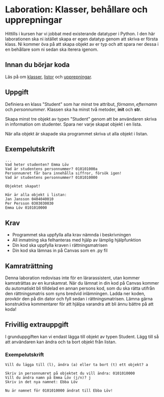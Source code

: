 # Laboration: Klasser, behållare och upprepningar

Hittills i kursen har vi jobbat med existerande datatyper i Python. 
I den här laborationen ska ni istället skapa er egen datatyp genom att
skriva er första klass. Ni kommer öva på att skapa objekt av er typ och
att spara ner dessa i en behållare som ni sedan ska iterera igenom.

## Innan du börjar koda

Läs på om [klasser][klasser], [listor][listor] och [upprepningar][upprepningar].

[klasser]: https://docs.python.org/3/tutorial/classes.html
[listor]: https://docs.python.org/3/library/stdtypes.html#lists
[upprepningar]: https://docs.python.org/3/reference/compound_stmts.html?highlight=while#the-while-statement

## Uppgift

Definiera en klass "Student" som har minst tre attribut, $förnamn, efternamn$ och $personnummer$.
Klassen ska ha minst två metoder, __init__ och __str__. 

Skapa minst tre objekt av typen "Student" genom att be användaren skriva in
information om studenter. Spara ner varje skapat objekt i en lista.

När alla objekt är skapade ska programmet skriva ut alla objekt i listan. 

## Exempelutskrift

```
...
Vad heter studenten? Emma Löv
Vad är studentens personnummer? 010101000a
Personnumret får bara innehålla siffror, försök igen!
Vad är studentens personnummer? 0101010000

Objektet skapat!

Här är alla objekt i listan:
Jan Jansson 0404040010
Per Persson 0303030030
Emma Löv 0101010000

```

## Krav

* Programmet ska uppfylla alla krav nämnda i beskrivningen
* All inmatning ska felhanteras med hjälp av lämplig hjälpfunktion
* Din kod ska uppfylla kraven i rättningsmatrisen
* Din kod ska lämnas in på Canvas som en .py fil

## Kamraträttning

Denna laboration redovisas inte för en lärarassistent, utan kommer kamraträttas av en kurskamrat. När du lämnat in din kod på Canvas kommer du automatiskt bli tilldelad en annan persons kod, som du ska rätta utifrån den rättningsmatris som syns bredvid inlämningen. Ladda ner koden, provkör den på din dator och fyll sedan i rättningsmatrisen. Lämna gärna konstruktiva kommentarer för att hjälpa varandra att bli ännu bättre på att koda!

## Frivillig extrauppgift

I grunduppgiften kan vi endast lägga till objekt av typen Student. 
Lägg till så att användaren kan ändra och ta bort objekt från listan. 

### Exempelutskrift

```
Vill du lägga till (l), ändra (a) eller ta bort (t) ett objekt? a

Skriv in personnumret på objektet du vill ändra: 0101010000
Vill du ändra namn på Emma Löv (j/n)? j
Skriv in det nya namnet: Ebba Löv

Nu är namnet för 0101010000 ändrat till Ebba Löv!
``` 
